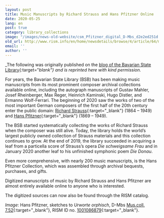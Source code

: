 ```yaml
---
layout: post
title: Music Manuscripts by Richard Strauss and Hans Pfitzner Online
date: 2020-05-25
lang: en
post: true
category: library_collections
image: "/images/news-old-website/csm_Pfitzner_digital_D-Mbs_d2e2ed251d.jpg"
old_url: http://www.rism.info/en/home/newsdetails/browse/4/article/64/music-manuscripts-by-richard-strauss-and-hans-pfitzner-online.html
email: ''
author: ''
---
```


_The following was originally published on the [blog of the Bavarian State Library](https://www.bsb-muenchen.de/article/musikhandschriften-von-richard-strauss-und-hans-pfitzner-online-3448/){:target="_blank"} and is reprinted here with kind permission._

For years, the Bavarian State Library (BSB) has been making music manuscripts from its most prominent composer archival collections available online, including the autograph manuscripts of Gustav Mahler, Josef Rheinberger, Max Reger, Heinrich Kaminski, Hugo Distler, and Ermanno Wolf-Ferrari. The beginning of 2020 saw the works of two of the most important German composers of the first half of the 20th century enter the public domain: [Richard Strauss](https://opac.rism.info/search?View=rism&siglum=D-Mbs&author=Strauss+Richard){:target="_blank"} (1864 – 1949) and [Hans Pfitzner](https://opac.rism.info/search?View=rism&siglum=D-Mbs&author=Pfitzner+Hans){:target="_blank"} (1869 – 1949).

The BSB started systematically collecting the works of Richard Strauss when the composer was still alive. Today, the library holds the world’s largest publicly owned collection of Strauss materials and this collection continues to grow. At the end of 2019, the library succeeded in acquiring a leaf from a particella score of Strauss’s opera _Die schweigsame Frau_ and in January 2020 another leaf to his unfinished symphonic poem _Die Donau_.

Even more comprehensive, with nearly 200 music manuscripts, is the Hans Pfitzner Collection, which was assembled through archival bequests, purchases, and gifts.

Digitized manuscripts of music by Richard Strauss and Hans Pfitzner are almost entirely available online to anyone who is interested.

The digitized sources can now also be found through the RISM catalog.

_Image_: Hans Pfitzner, sketches to _Urworte orphisch_, D-Mbs [Mus.coll. 7.52](http://mdz-nbn-resolving.de/urn:nbn:de:bvb:12-bsb00062205-1){:target="_blank"}, RISM ID no. [1001086879](https://opac.rism.info/search?id=1001086879&View=rism&Language=en){:target="_blank"}.